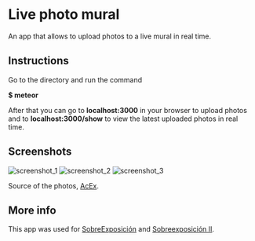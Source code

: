 # Live photo mural

An app that allows to upload photos to a live mural in real time.

## Instructions

Go to the directory and run the command

**$ meteor**

After that you can go to **localhost:3000** in your browser to upload photos and to **localhost:3000/show** to view the latest uploaded photos in real time.

## Screenshots
![screenshot_1](https://raw.githubusercontent.com/ellipticaldoor/mural-meteor/master/resources/screenshots/screenshot_1.jpg)
![screenshot_2](https://raw.githubusercontent.com/ellipticaldoor/mural-meteor/master/resources/screenshots/screenshot_2.png)
![screenshot_3](https://raw.githubusercontent.com/ellipticaldoor/mural-meteor/master/resources/screenshots/screenshot_3.jpg)

Source of the photos, [AcEx](https://accionxperimental.wordpress.com/).

## More info

This app was used for [SobreExposición](https://accionxperimental.wordpress.com/2015/08/14/accion-experimental-vi-sobreexposicion/) and [Sobreexposición II](https://accionxperimental.wordpress.com/2015/11/23/accion-experimental-vii-sobreexposicion-ii/).
